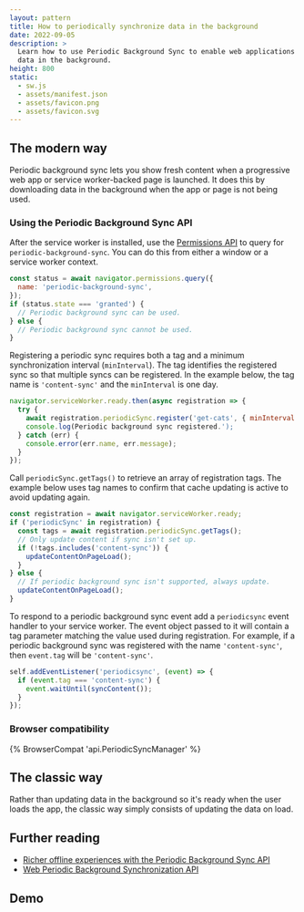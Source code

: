 ```yaml
---
layout: pattern
title: How to periodically synchronize data in the background
date: 2022-09-05
description: >
  Learn how to use Periodic Background Sync to enable web applications to periodically synchronize
  data in the background.
height: 800
static:
  - sw.js
  - assets/manifest.json
  - assets/favicon.png
  - assets/favicon.svg
---
```


## The modern way

Periodic background sync lets you show fresh content when a progressive web app or service
worker-backed page is launched. It does this by downloading data in the background when the app or
page is not being used.

### Using the Periodic Background Sync API

After the service worker is installed, use the
[Permissions API](https://developer.mozilla.org/docs/Web/API/Permissions_API) to query for
`periodic-background-sync`. You can do this from either a window or a service worker context.

```js
const status = await navigator.permissions.query({
  name: 'periodic-background-sync',
});
if (status.state === 'granted') {
  // Periodic background sync can be used.
} else {
  // Periodic background sync cannot be used.
}
```

Registering a periodic sync requires both a tag and a minimum synchronization interval
(`minInterval`). The tag identifies the registered sync so that multiple syncs can be registered. In
the example below, the tag name is `'content-sync'` and the `minInterval` is one day.

```js
navigator.serviceWorker.ready.then(async registration => {
  try {
	await registration.periodicSync.register('get-cats', { minInterval: 24 * 60 * 60 * 1000 });
    console.log(Periodic background sync registered.');
  } catch (err) {
    console.error(err.name, err.message);
  }
});
```

Call `periodicSync.getTags()` to retrieve an array of registration tags. The example below uses tag
names to confirm that cache updating is active to avoid updating again.

```js
const registration = await navigator.serviceWorker.ready;
if ('periodicSync' in registration) {
  const tags = await registration.periodicSync.getTags();
  // Only update content if sync isn't set up.
  if (!tags.includes('content-sync')) {
    updateContentOnPageLoad();
  }
} else {
  // If periodic background sync isn't supported, always update.
  updateContentOnPageLoad();
}
```

To respond to a periodic background sync event add a `periodicsync` event handler to your service
worker. The event object passed to it will contain a tag parameter matching the value used during
registration. For example, if a periodic background sync was registered with the name
`'content-sync'`, then `event.tag` will be `'content-sync'`.

```js
self.addEventListener('periodicsync', (event) => {
  if (event.tag === 'content-sync') {
    event.waitUntil(syncContent());
  }
});
```

### Browser compatibility

{% BrowserCompat 'api.PeriodicSyncManager' %}

## The classic way

Rather than updating data in the background so it's ready when the user loads the app, the classic
way simply consists of updating the data on load.

## Further reading

- [Richer offline experiences with the Periodic Background Sync API](https://web.dev/i18n/en/periodic-background-sync/)
- [Web Periodic Background Synchronization API](https://developer.mozilla.org/en-US/docs/Web/API/Web_Periodic_Background_Synchronization_API)

## Demo
